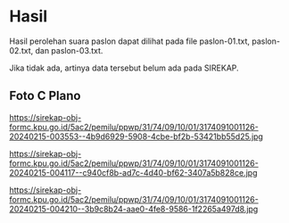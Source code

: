 # Hasil

Hasil perolehan suara paslon dapat dilihat pada file paslon-01.txt, paslon-02.txt, dan paslon-03.txt.

Jika tidak ada, artinya data tersebut belum ada pada SIREKAP.

## Foto C Plano

https://sirekap-obj-formc.kpu.go.id/5ac2/pemilu/ppwp/31/74/09/10/01/3174091001126-20240215-003553--4b9d6929-5908-4cbe-bf2b-53421bb55d25.jpg

https://sirekap-obj-formc.kpu.go.id/5ac2/pemilu/ppwp/31/74/09/10/01/3174091001126-20240215-004117--c940cf8b-ad7c-4d40-bf62-3407a5b828ce.jpg

https://sirekap-obj-formc.kpu.go.id/5ac2/pemilu/ppwp/31/74/09/10/01/3174091001126-20240215-004210--3b9c8b24-aae0-4fe8-9586-1f2265a497d8.jpg
